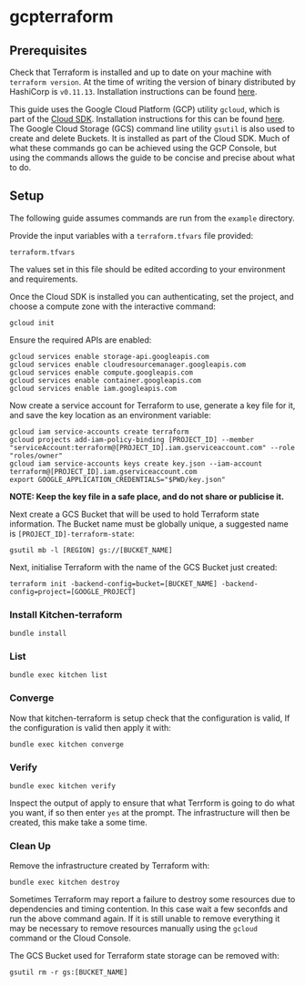 # gcpterraform

## Prerequisites

Check that Terraform is installed and up to date on your machine with `terraform version`.
At the time of writing the version of binary distributed by HashiCorp is `v0.11.13`.
Installation instructions can be found [here](https://learn.hashicorp.com/terraform/getting-started/install.html).

This guide uses the Google Cloud Platform (GCP) utility `gcloud`, which is part of the [Cloud SDK](https://cloud.google.com/sdk/).
Installation instructions for this can be found [here](https://cloud.google.com/sdk/install).
The Google Cloud Storage (GCS) command line utility `gsutil` is also used to create and delete Buckets.
It is installed as part of the Cloud SDK.
Much of what these commands go can be achieved using the GCP Console, but using the commands allows the guide to be concise and precise about what to do.

## Setup

The following guide assumes commands are run from the `example` directory.

Provide the input variables with a `terraform.tfvars` file provided:

```
terraform.tfvars
```

The values set in this file should be edited according to your environment and requirements.

Once the Cloud SDK is installed you can authenticating, set the project, and choose a compute zone with the interactive command:

```
gcloud init
```

Ensure the required APIs are enabled:

```
gcloud services enable storage-api.googleapis.com
gcloud services enable cloudresourcemanager.googleapis.com
gcloud services enable compute.googleapis.com
gcloud services enable container.googleapis.com
gcloud services enable iam.googleapis.com
```

Now create a service account for Terraform to use, generate a key file for it, and save the key location as an environment variable:

```
gcloud iam service-accounts create terraform
gcloud projects add-iam-policy-binding [PROJECT_ID] --member "serviceAccount:terraform@[PROJECT_ID].iam.gserviceaccount.com" --role "roles/owner"
gcloud iam service-accounts keys create key.json --iam-account terraform@[PROJECT_ID].iam.gserviceaccount.com
export GOOGLE_APPLICATION_CREDENTIALS="$PWD/key.json"
```

**NOTE: Keep the key file in a safe place, and do not share or publicise it.**

Next create a GCS Bucket that will be used to hold Terraform state information.
The Bucket name must be globally unique, a suggested name is `[PROJECT_ID]-terraform-state`:

```
gsutil mb -l [REGION] gs://[BUCKET_NAME]
```

Next, initialise Terraform with the name of the GCS Bucket just created:

```
terraform init -backend-config=bucket=[BUCKET_NAME] -backend-config=project=[GOOGLE_PROJECT]
```

### Install Kitchen-terraform

```
bundle install
```


### List

```
bundle exec kitchen list
```

### Converge

Now that kitchen-terraform is setup check that the configuration is valid, If the configuration is valid then apply it with:

```
bundle exec kitchen converge
```

### Verify

```
bundle exec kitchen verify
```

Inspect the output of apply to ensure that what Terrform is going to do what you want, if so then enter `yes` at the prompt.
The infrastructure will then be created, this make take a some time.

### Clean Up

Remove the infrastructure created by Terraform with:

```
bundle exec kitchen destroy
```

Sometimes Terraform may report a failure to destroy some resources due to dependencies and timing contention.
In this case wait a few seconfds and run the above command again.
If it is still unable to remove everything it may be necessary to remove resources manually using the `gcloud` command or the Cloud Console.

The GCS Bucket used for Terraform state storage can be removed with:

```
gsutil rm -r gs:[BUCKET_NAME]
```
